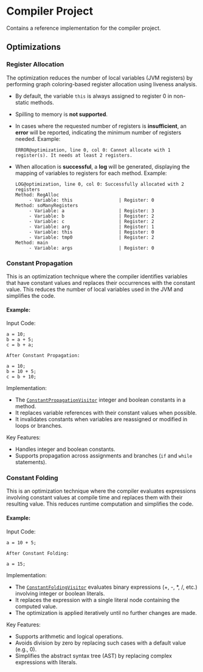 # Compiler Project

Contains a reference implementation for the compiler project.


## Optimizations

### Register Allocation
The optimization reduces the number of local variables (JVM registers) by performing graph coloring-based register allocation using liveness analysis.

- By default, the variable `this` is always assigned to register 0 in non-static methods.
- Spilling to memory is **not supported**.

- In cases where the requested number of registers is **insufficient**, an **error** will be reported, indicating the minimum number of registers needed. Example:
     ```
     ERROR@optimization, line 0, col 0: Cannot allocate with 1 register(s). It needs at least 2 registers.
     ```

- When allocation is **successful**, a **log** will be generated, displaying the mapping of variables to registers for each method. Example:
     ```
     LOG@optimization, line 0, col 0: Successfully allocated with 2 registers
     Method: RegAlloc
          - Variable: this                 | Register: 0   
     Method: soManyRegisters
          - Variable: a                    | Register: 3   
          - Variable: b                    | Register: 2   
          - Variable: c                    | Register: 2   
          - Variable: arg                  | Register: 1   
          - Variable: this                 | Register: 0   
          - Variable: tmp0                 | Register: 2   
     Method: main
          - Variable: args                 | Register: 0
     ```

### Constant Propagation
This is an optimization technique where the compiler identifies variables that have constant values and replaces their occurrences with the constant value. 
This reduces the number of local variables used in the JVM and simplifies the code.

#### Example:
Input Code:
```
a = 10;
b = a + 5;
c = b + a;

After Constant Propagation:

a = 10;
b = 10 + 5;
c = b + 10;
```

Implementation:
- The [`ConstantPropagationVisitor`](/src/main/pt/up/fe/comp2025/optimization/ConstantPropagationVisitor.java) integer and boolean constants in a method.
- It replaces variable references with their constant values when possible.
- It invalidates constants when variables are reassigned or modified in loops or branches.

Key Features:
- Handles integer and boolean constants.
- Supports propagation across assignments and branches (`if` and `while` statements).

### Constant Folding
This is an optimization technique where the compiler evaluates expressions involving constant values at compile time and replaces them with their resulting value. 
This reduces runtime computation and simplifies the code.

#### Example:
Input Code:
```
a = 10 + 5;

After Constant Folding:

a = 15;
```

Implementation:
- The [`ConstantFoldingVisitor`](/src/main/pt/up/fe/comp2025/optimization/ConstantFoldingVisitor.java) evaluates binary expressions (+, -, *, /, etc.) involving integer or boolean literals.
- It replaces the expression with a single literal node containing the computed value.
- The optimization is applied iteratively until no further changes are made.

Key Features:
- Supports arithmetic and logical operations.
- Avoids division by zero by replacing such cases with a default value (e.g., 0).
- Simplifies the abstract syntax tree (AST) by replacing complex expressions with literals.